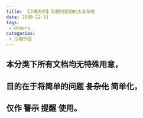```yaml
---
title: 【沙雕系列】别把问题想的太复杂啦
date: 2099-12-31
tags:
 - Others
categories:
 - 沙雕乐园
---
```



## **本分类下所有文档均无特殊用意，**
## **目的在于将简单的问题** ~~复杂化~~ **简单化，**
## **仅作** ~~警示~~ **提醒 使用。**


